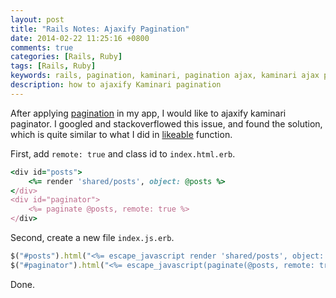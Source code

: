 ```yaml
---
layout: post
title: "Rails Notes: Ajaxify Pagination"
date: 2014-02-22 11:25:16 +0800
comments: true
categories: [Rails, Ruby]
tags: [Rails, Ruby]
keywords: rails, pagination, kaminari, pagination ajax, kaminari ajax pagination
description: how to ajaxify Kaminari pagination 
---
```

After applying [pagination][1] in my app, I would like to ajaxify kaminari paginator. I googled and stackoverflowed this issue, and found the solution, which is quite similar to what I did in [likeable][2] function. 

<!-- more -->

First, add `remote: true` and class id to `index.html.erb`.

```ruby
<div id="posts">
	<%= render 'shared/posts', object: @posts %>
</div>
<div id="paginator">
 	<%= paginate @posts, remote: true %>
</div>
```

Second, create a new file `index.js.erb`.

```ruby
$("#posts").html("<%= escape_javascript render 'shared/posts', object: @posts %>");
$("#paginator").html("<%= escape_javascript(paginate(@posts, remote: true).to_s) %>");
```
Done.

[1]: /posts/2014/02/16/rails-notes-pagination-with-kaminari/
[2]: /posts/2014/02/11/rails-notes-adding-a-like-function/
